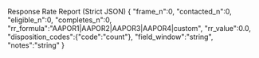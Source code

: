 Response Rate Report (Strict JSON)
{
  "frame_n":0,
  "contacted_n":0,
  "eligible_n":0,
  "completes_n":0,
  "rr_formula":"AAPOR1|AAPOR2|AAPOR3|AAPOR4|custom",
  "rr_value":0.0,
  "disposition_codes":{"code":"count"},
  "field_window":"string",
  "notes":"string"
}
